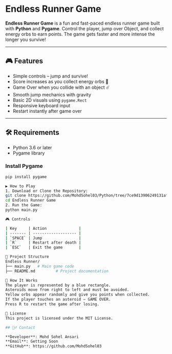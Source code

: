# Endless Runner Game

**Endless Runner Game** is a fun and fast-paced endless runner game built with **Python** and **Pygame**. Control the player, jump over Object, and collect energy orbs to earn points. The game gets faster and more intense the longer you survive!

---

## 🎮 Features

- Simple controls – jump and survive!
- Score increases as you collect energy orbs 💠
- Game Over when you collide with an object ☄️
- Smooth jump mechanics with gravity
- Basic 2D visuals using `pygame.Rect`
- Responsive keyboard input
- Restart instantly after game over

---

## 🛠️ Requirements

- Python 3.6 or later
- Pygame library

### Install Pygame

```bash
pip install pygame

▶️ How to Play
1. Download or Clone the Repository:
git clone https://github.com/MohdSohel03/Python/tree/7ce9d13906249131af8bb1cc0b7786e646615743/Games/Endless%20Runner%20Game
cd Endless Runner Game
2. Run the Game:
python main.py

🎮 Controls

| Key     | Action              |
| ------- | ------------------- |
| `SPACE` | Jump                |
| `R`     | Restart after death |
| `ESC`   | Exit the game       |

📁 Project Structure
Endless Runner/
├── main.py   # Main game code
├── README.md         # Project documentation

🧠 How It Works
The player is represented by a blue rectangle.
Asteroids move from right to left and must be avoided.
Yellow orbs appear randomly and give you points when collected.
If the player touches an asteroid – GAME OVER.
Press R to restart the game after losing.

📜 License
This project is licensed under the MIT License.

## 🙋‍♂️ Contact

**Developer**: Mohd Sohel Ansari  
**Email**: Getting Soon  
**GitHub**: https://github.com/MohdSohel03